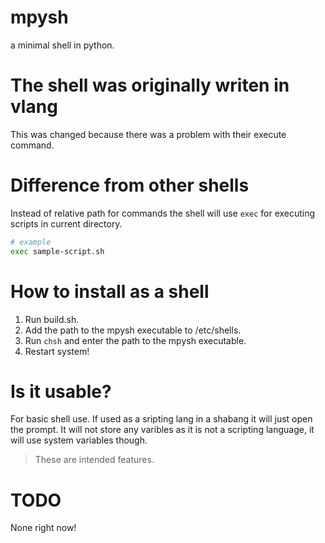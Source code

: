 # mpysh
a minimal shell in python.

# The shell was originally writen in vlang
This was changed because there was a problem with their execute command.

# Difference from other shells
Instead of relative path for commands the shell will use `exec` for executing scripts in current directory.
```bash
# example
exec sample-script.sh
```
# How to install as a shell
1. Run build.sh.
2. Add the path to the mpysh executable to /etc/shells.
3. Run `chsh` and enter the path to the mpysh executable.
4. Restart system!

# Is it usable?
For basic shell use. If used as a sripting lang in a shabang it will just open the prompt. It will not store any varibles as it is not a scripting language, it will use system variables though.
> These are intended features.

# TODO
None right now!
